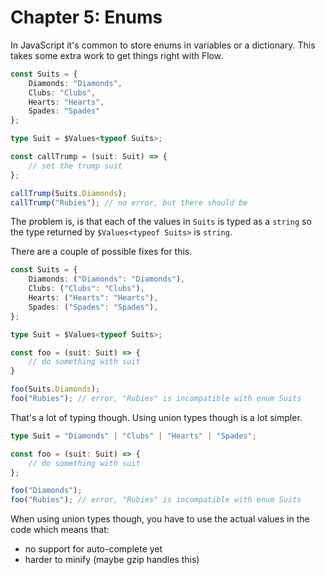 # Chapter 5: Enums

In JavaScript it's common to store enums in variables or a dictionary. This
takes some extra work to get things right with Flow.

```typescript
const Suits = {
    Diamonds: "Diamonds",
    Clubs: "Clubs",
    Hearts: "Hearts",
    Spades: "Spades"
};

type Suit = $Values<typeof Suits>;

const callTrump = (suit: Suit) => {
    // set the trump suit
};

callTrump(Suits.Diamonds);
callTrump("Rubies"); // no error, but there should be
```

The problem is, is that each of the values in `Suits` is typed as a `string` so
the type returned by `$Values<typeof Suits>` is `string`.

There are a couple of possible fixes for this.

```typescript
const Suits = {
    Diamonds: ("Diamonds": "Diamonds"),
    Clubs: ("Clubs": "Clubs"),
    Hearts: ("Hearts": "Hearts"),
    Spades: ("Spades": "Spades"),
};

type Suit = $Values<typeof Suits>;

const foo = (suit: Suit) => {
    // do something with suit
}

foo(Suits.Diamonds);
foo("Rubies"); // error, "Rubies" is incompatible with enum Suits
```

That's a lot of typing though. Using union types though is a lot simpler.

```typescript
type Suit = "Diamonds" | "Clubs" | "Hearts" | "Spades";

const foo = (suit: Suit) => {
    // do something with suit
};

foo("Diamonds");
foo("Rubies"); // error, "Rubies" is incompatible with enum Suits
```

When using union types though, you have to use the actual values in the code
which means that:

-   no support for auto-complete yet
-   harder to minify (maybe gzip handles this)
